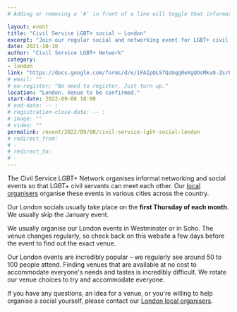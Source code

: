 ```yaml
---
# Adding or removing a '#' in front of a line will toggle that information off and on from being processed. 

layout: event
title: "Civil Service LGBT+ social – London"
excerpt: "Join our regular social and networking event for LGBT+ civil servants based in and around London."
date: 2021-10-10
author: "Civil Service LGBT+ Network"
category: 
- london
link: "https://docs.google.com/forms/d/e/1FAIpQLSfQzGqq0eXgQOsMkvO-ZsrPRBO7rlITr2VnTR0Y1IaCN_ZRuA/viewform?usp=sf_link"
# email: ""
# no-register: "No need to register. Just turn up."
location: "London. Venue to be confirmed."
start-date: 2022-09-08 18:00
# end-date: -- :
# registration-close-date: -- :
# image: ""
# video: ""
permalink: /event/2022/09/08/civil-service-lgbt-social-london
# redirect_from: 
# - 
# redirect_to: 
# - 
---
```


The Civil Service LGBT+ Network organises informal networking and social events so that LGBT+ civil servants can meet each other. Our [local organisers](/team) organise these events in various cities across the country.

Our London socials usually take place on the **first Thursday of each month**. We usually skip the January event.

We usually organise our London events in Westminster or in Soho. The venue changes regularly, so check back on this website a few days before the event to find out the exact venue. 

Our London events are incredibly popular – we regularly see around 50 to 100 people attend. Finding venues that are available at no cost to accommodate everyone's needs and tastes is incredibly difficult. We rotate our venue choices to try and accommodate everyone.

If you have any questions, an idea for a venue, or you're willing to help organise a social yourself, please contact our [London local organisers](/team).
